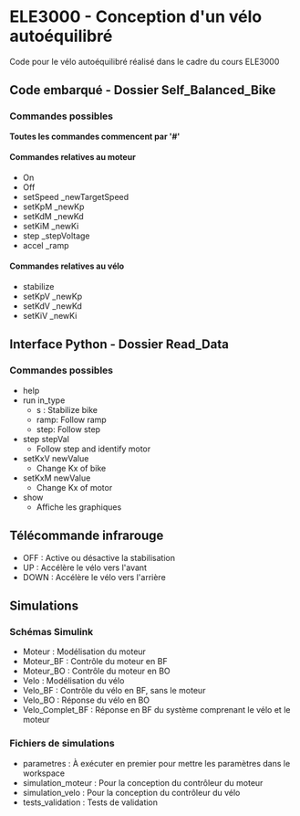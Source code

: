 # ELE3000 -  Conception d'un vélo autoéquilibré
Code pour le vélo autoéquilibré réalisé dans le cadre du cours ELE3000

## Code embarqué - Dossier Self_Balanced_Bike
### Commandes possibles
**Toutes les commandes commencent par '#'**

#### Commandes relatives au moteur
- On
- Off
- setSpeed _newTargetSpeed
- setKpM _newKp
- setKdM _newKd
- setKiM _newKi
- step _stepVoltage
- accel _ramp

#### Commandes relatives au vélo
- stabilize
- setKpV _newKp
- setKdV _newKd
- setKiV _newKi


## Interface Python - Dossier Read_Data
### Commandes possibles
- help
- run in_type
  - s : Stabilize bike
  - ramp: Follow ramp
  - step: Follow step
- step stepVal
  - Follow step and identify motor
- setKxV newValue
  - Change Kx of bike
- setKxM newValue
  - Change Kx of motor
- show
  - Affiche les graphiques

  
## Télécommande infrarouge
- OFF : Active ou désactive la stabilisation
- UP : Accélère le vélo vers l'avant
- DOWN : Accélère le vélo vers l'arrière

## Simulations
### Schémas Simulink
- Moteur : Modélisation du moteur
- Moteur_BF : Contrôle du moteur en BF
- Moteur_BO : Contrôle du moteur en BO
- Velo : Modélisation du vélo
- Velo_BF : Contrôle du vélo en BF, sans le moteur
- Velo_BO : Réponse du vélo en BO
- Velo_Complet_BF : Réponse en BF du système comprenant le vélo et le moteur

### Fichiers de simulations
- parametres : À exécuter en premier pour mettre les paramètres dans le workspace
- simulation_moteur : Pour la conception du contrôleur du moteur
- simulation_velo : Pour la conception du contrôleur du vélo
- tests_validation : Tests de validation